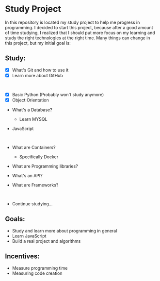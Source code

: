 # Study Project

In this repository is located my study project to help me progress in programming. I decided to start this project, because after a good amount of time studying, I realized that I should put more focus on my learning and study the right technologies at the right time. Many things can change in this project, but my initial goal is:

## Study:
- [x] What's Git and how to use it 
- [x] Learn more about GitHub
<BR>

- [x] Basic Python (Probably won't study anymore) 
- [x] Object Orientation 
* What's a Database? 
     * Learn MYSQL

* JavaScript
<br>

* What are Containers? 

    * Specifically Docker
* What are Programming libraries?
* What's an API?
* What are Frameworks?

<br>

* Continue studying... 


## Goals:
* Study and learn more about programming in general
* Learn JavaScript
* Build a real project and algorithms

## Incentives:
* Measure programming time
* Measuring code creation

